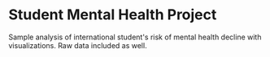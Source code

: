 # Student Mental Health Project

Sample analysis of international student's risk 
of mental health decline with visualizations. 
Raw data included as well.
